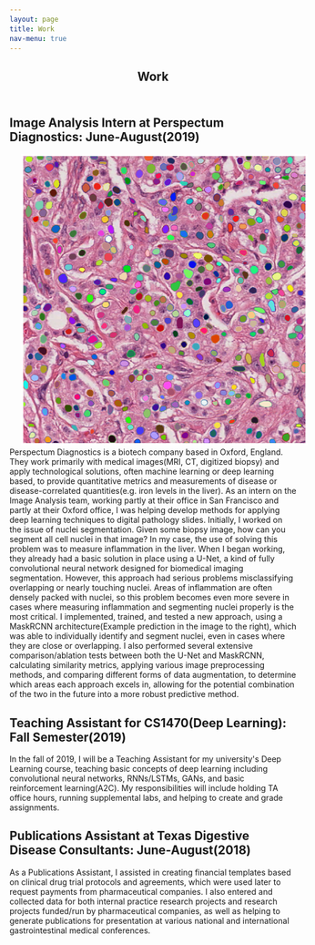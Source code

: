 ```yaml
---
layout: page
title: Work
nav-menu: true
---
```


<section id="one">
<div class="inner">
  <header class="major">
    <h1>Work</h1>
  </header>
  </div>
  <div class="inner">
    <h2>Image Analysis Intern at Perspectum Diagnostics: June-August(2019)</h2>
    <p>
    <img class="imbox" src="/assets/images/mask_rcnn_large_5.png" alt="An example nuclei prediction mask from MaskRCNN" style="width:512px;height:512px;margin-left:20px">
    Perspectum Diagnostics is a biotech company based in Oxford, England. They work primarily with medical images(MRI, CT, digitized biopsy) and apply technological
    solutions, often machine learning or deep learning based, to provide quantitative metrics and measurements of disease or disease-correlated quantities(e.g. iron levels
    in the liver). As an intern on the Image Analysis team, working partly at their office in San Francisco and partly at their Oxford office, I was helping develop methods for applying deep learning techniques to digital pathology slides. Initially, I worked on the issue of nuclei segmentation. Given some biopsy image, how can you segment all cell nuclei in that image? In my case, the use of solving this problem was
    to measure inflammation in the liver. When I began working, they already had a basic solution in place using a U-Net, a kind of fully convolutional neural network
    designed for biomedical imaging segmentation. However, this approach had serious problems misclassifying overlapping or nearly touching nuclei. Areas of inflammation
    are often densely packed with nuclei, so this problem becomes even more severe in cases where measuring inflammation and segmenting nuclei properly is the most critical.
    I implemented, trained, and tested a new approach, using a MaskRCNN architecture(Example prediction in the image to the right), which was able to individually identify and segment nuclei, even in cases where they are close or overlapping. I also performed several extensive comparison/ablation tests between both the U-Net and MaskRCNN, calculating similarity metrics, applying
    various image preprocessing methods, and comparing different forms of data augmentation, to determine which areas each approach excels in, allowing
    for the potential combination of the two in the future into a more robust predictive method.</p>
  </div>
  <div class="inner">
    <h2>Teaching Assistant for CS1470(Deep Learning): Fall Semester(2019)</h2>
    In the fall of 2019, I will be a Teaching Assistant for my university's Deep Learning course,
    teaching basic concepts of deep learning including convolutional neural networks, RNNs/LSTMs,
    GANs, and basic reinforcement learning(A2C). My responsibilities will include holding TA office hours, running supplemental labs, and
    helping to create and grade assignments.
  </div>
  <div class="inner">
    <h2>Publications Assistant at Texas Digestive Disease Consultants: June-August(2018)</h2>
    <p>As a Publications Assistant, I assisted in creating financial templates based on clinical drug trial protocols and agreements, which were used later to request payments from pharmaceutical companies. I also entered and collected data for both internal practice research projects and research projects funded/run by pharmaceutical companies, as well as helping to generate publications for presentation at various national and international gastrointestinal medical conferences.</p>
  </div>
</section>
